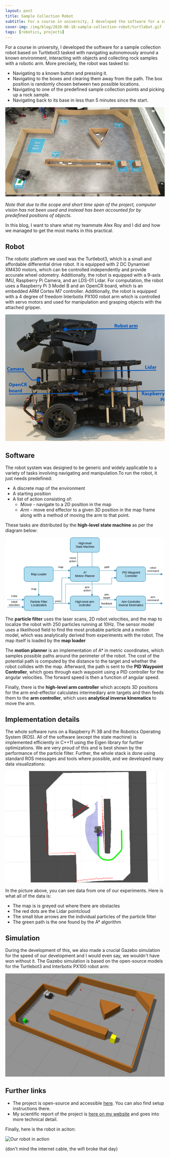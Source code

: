 ```yaml
---
layout: post
title: Sample Collection Robot
subtitle: For a course in university, I developed the software for a sample collection robot based on a Turtlebot3 robot with a manipulator.
cover-img: /img/blog/2020-06-18-sample-collection-robot/turtlebot.gif
tags: [robotics, projects]
---
```


For a course in university, I developed the software for a sample collection
robot based on Turtlebot3 tasked with navigating
autonomously around a known environment, interacting with objects and collecting
rock samples with a robotic arm. More precisely, the robot was tasked to:

* Navigating to a known button and pressing it.
* Navigating to the boxes and clearing them away from the path. The box position is randomly
chosen between two possible locations.
* Navigating to one of the predefined sample collection points and picking up a rock sample.
* Navigating back to its base in less than 5 minutes since the start.

![The environment](/img/blog/2020-06-18-sample-collection-robot/rss_environment.jpg)

_Note that due to the scope and short time span of the project, computer vision has not
been used and instead has been accounted for by predefined positions of objects._

In this blog, I want to share what my teammate Alex Roy and I did and how we managed to
get the most marks in this practical.

## Robot

The robotic platform we used was the Turtlebot3, which is a small and affordable
differential drive robot. It is equipped with 2 DC Dynamixel XM430 motors, which can be
controlled independently and provide accurate wheel odometry. Additionally, the robot is equipped
with a 9-axis IMU, Raspberry Pi Camera, and an LDS-01 Lidar. For computation, the robot
uses a Raspberry Pi 3 Model B and an OpenCR board, which is an embedded ARM Cortex M7 controller.
Additionally, the robot is equipped with a 4 degree of freedom Interbotix PX100 robot arm which is
controlled with servo motors and used for manipulation and grasping objects with the attached gripper.

![The robot](/img/blog/2020-06-18-sample-collection-robot/rss_robot.jpg)

## Software

The robot system was designed to be generic and widely applicable to a variety of tasks involving
navigating and manipulation.To run the robot, it just needs predefined:

* A discrete map of the environment
* A starting position
* A list of action consisting of:
  * _Move_ - navigate to a 2D position in the map
  * _Arm_  - move end effector to a given 3D position in the map frame along with
  a method of moving the arm to that point.

These tasks are distributed by the **high-level state machine** as per the diagram below:

![Software architecture](/img/blog/2020-06-18-sample-collection-robot/rss_turtlebot_architecture.png)

The **particle filter** uses the laser scans, 2D robot velocities, and the map to localize
the robot with 250 particles running at 10Hz. The sensor model uses a likelihood field
to find the most probable particle and a motion model, which was analytically derived
from experiments with the robot. The map itself is loaded by the **map loader**

The **motion planner** is an implementation of A* in metric coordinates, which samples
possible paths around the perimeter of the robot. The cost of the potential path is computed
by the distance to the target and whether the robot collides with the map. Afterward,
the path is sent to the **PID Waypoint Controller**, which goes through each waypoint
using a PID controller for the angular velocities. The forward speed is then a function of angular speed.

Finally, there is the **high-level arm controller** which accepts 3D positions for the
arm end-effector calculates intermediary arm targets and then feeds them to the
**arm controller**, which uses **analytical inverse kinematics** to move the arm.

## Implementation details

The whole software runs on a Raspberry Pi 3B and the Robotics Operating System (ROS).
All of the software (except the state machine) is implemented efficiently in C++11 using
the Eigen library for further optimizations. We are very proud of this and is best shown
by the performance of the particle filter. Further, the whole stack is done using
standard ROS messages and tools where possible, and we developed many data visualizations:

![Data visualizations](/img/blog/2020-06-18-sample-collection-robot/rss-planning-2.png)

In the picture above, you can see data from one of our experiments. Here is what
all of the data is:

* The map is is greyed out where there are obstacles
* The red dots are the Lidar pointcloud
* The small blue arrows are the individual particles of the particle filter
* The green path is the one found by the A* algorithm

## Simulation

During the development of this, we also made a crucial Gazebo simulation
for the speed of our development and I would even say, we wouldn't have won without it.
The Gazebo simulation is based on the open-source models for the Turtlebot3
and Interbotix PX100 robot arm:

![Gazebo simulation](/img/blog/2020-06-18-sample-collection-robot/rss-simulation.png)

## Further links

* The project is open-source and accessible [here](https://gitlab.com/imgeorgiev/rss_turtlebot).
You can also find setup instructions there.
* My scientific report of the project is [here on my website](/files/rss_practical_individual_report.pdf)
and goes into more technical detail.

Finally, here is the robot in aciton:

![Our robot in action](/img/blog/2020-06-18-sample-collection-robot/turtlebot.gif)

(don't mind the internet cable, the wifi broke that day)
